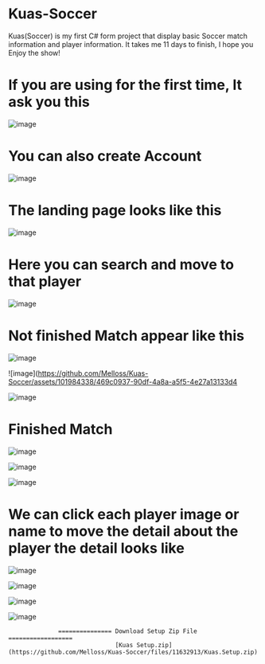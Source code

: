 # Kuas-Soccer
Kuas(Soccer) is my first C# form project that display basic Soccer match information and player information.
It takes me 11 days to finish, I hope you Enjoy the show!

# If you are using for the first time, It ask you this
![image](https://github.com/Melloss/Kuas-Soccer/assets/101984338/f452d557-1827-4f4b-987e-b6361db3a4f6)


# You can also create Account
![image](https://github.com/Melloss/Kuas-Soccer/assets/101984338/21a37bc7-2594-46be-b985-40ec5b9f6b39)



# The landing page looks like this
![image](https://github.com/Melloss/Kuas-Soccer/assets/101984338/4cfa3fb9-cedd-432d-be6b-a54ebec840ae)



# Here you can search and move to that player
![image](https://github.com/Melloss/Kuas-Soccer/assets/101984338/c95ddd3e-4fbc-40b6-914c-9faea2c41c47)




# Not finished Match appear like this
![image](https://github.com/Melloss/Kuas-Soccer/assets/101984338/7e624710-fdf7-499e-88c5-595680f66567)

![image](https://github.com/Melloss/Kuas-Soccer/assets/101984338/469c0937-90df-4a8a-a5f5-4e27a13133d4

![image](https://github.com/Melloss/Kuas-Soccer/assets/101984338/38ef7edd-d1bf-436a-b449-8b3b363cee5e)
 
# Finished Match
![image](https://github.com/Melloss/Kuas-Soccer/assets/101984338/f4efd07a-632b-49e3-97c9-1917b24a8870)


![image](https://github.com/Melloss/Kuas-Soccer/assets/101984338/ab761e0a-b51b-4607-9248-d944ce3ab63b)


![image](https://github.com/Melloss/Kuas-Soccer/assets/101984338/5a77fb71-d1b8-437f-8556-7e6a97f7cb7a)



# We can click each player image or name to move the detail about the player the detail looks like
![image](https://github.com/Melloss/Kuas-Soccer/assets/101984338/ab07f722-707b-40ab-8928-753829b65317)


![image](https://github.com/Melloss/Kuas-Soccer/assets/101984338/ab3ed74a-0a45-4901-8b7f-a84a9a3e5efd)


![image](https://github.com/Melloss/Kuas-Soccer/assets/101984338/eff1e4bd-2e2e-4f4d-8971-2d3f989df56a)


![image](https://github.com/Melloss/Kuas-Soccer/assets/101984338/92cd677c-39a4-49e8-8648-a8b6752df776)


                  =============== Download Setup Zip File ==================
                                  [Kuas Setup.zip](https://github.com/Melloss/Kuas-Soccer/files/11632913/Kuas.Setup.zip)
